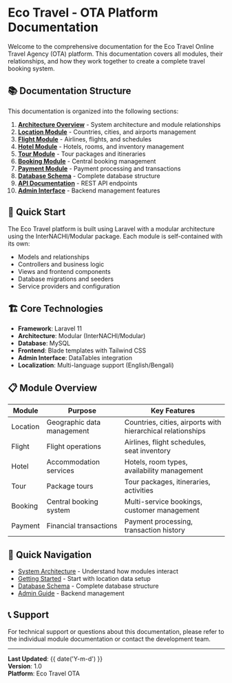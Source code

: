 # Eco Travel - OTA Platform Documentation

Welcome to the comprehensive documentation for the Eco Travel Online Travel Agency (OTA) platform. This documentation covers all modules, their relationships, and how they work together to create a complete travel booking system.

## 📚 Documentation Structure

This documentation is organized into the following sections:

1. **[Architecture Overview](./01-architecture-overview.md)** - System architecture and module relationships
2. **[Location Module](./02-location-module.md)** - Countries, cities, and airports management
3. **[Flight Module](./03-flight-module.md)** - Airlines, flights, and schedules
4. **[Hotel Module](./04-hotel-module.md)** - Hotels, rooms, and inventory management
5. **[Tour Module](./05-tour-module.md)** - Tour packages and itineraries
6. **[Booking Module](./06-booking-module.md)** - Central booking management
7. **[Payment Module](./07-payment-module.md)** - Payment processing and transactions
8. **[Database Schema](./08-database-schema.md)** - Complete database structure
9. **[API Documentation](./09-api-documentation.md)** - REST API endpoints
10. **[Admin Interface](./10-admin-interface.md)** - Backend management features

## 🚀 Quick Start

The Eco Travel platform is built using Laravel with a modular architecture using the InterNACHI/Modular package. Each module is self-contained with its own:

- Models and relationships
- Controllers and business logic
- Views and frontend components
- Database migrations and seeders
- Service providers and configuration

## 🏗️ Core Technologies

- **Framework**: Laravel 11
- **Architecture**: Modular (InterNACHI/Modular)
- **Database**: MySQL
- **Frontend**: Blade templates with Tailwind CSS
- **Admin Interface**: DataTables integration
- **Localization**: Multi-language support (English/Bengali)

## 📋 Module Overview

| Module | Purpose | Key Features |
|--------|---------|--------------|
| Location | Geographic data management | Countries, cities, airports with hierarchical relationships |
| Flight | Flight operations | Airlines, flight schedules, seat inventory |
| Hotel | Accommodation services | Hotels, room types, availability management |
| Tour | Package tours | Tour packages, itineraries, activities |
| Booking | Central booking system | Multi-service bookings, customer management |
| Payment | Financial transactions | Payment processing, transaction history |

## 🔗 Quick Navigation

- [System Architecture](./01-architecture-overview.md) - Understand how modules interact
- [Getting Started](./02-location-module.md) - Start with location data setup
- [Database Schema](./08-database-schema.md) - Complete database structure
- [Admin Guide](./10-admin-interface.md) - Backend management

## 📞 Support

For technical support or questions about this documentation, please refer to the individual module documentation or contact the development team.

---

**Last Updated**: {{ date('Y-m-d') }}  
**Version**: 1.0  
**Platform**: Eco Travel OTA